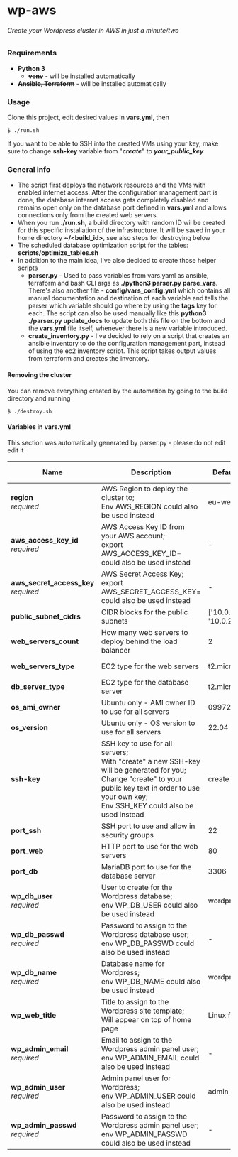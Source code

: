 # wp-aws

###### Create your Wordpress cluster in AWS in just a minute/two

### Requirements
- **Python 3**
  - ~~**venv**~~ - will be installed automatically
- ~~**Ansible, Terraform**~~ - will be installed automatically

### Usage
Clone this project, edit desired values in **vars.yml**, then
```
$ ./run.sh
```

If you want to be able to SSH into the created VMs using your key, make sure to change **ssh-key** variable from "**_create_**" to **_your_public_key_**

### General info
- The script first deploys the network resources and the VMs with enabled internet access. After the configuration management part is done, the database internet access gets completely disabled and remains open only on the database port defined in **vars.yml** and allows connections only from the created web servers
- When you run **./run.sh**, a build directory with random ID wil be created for this specific installation of the infrastructure. It will be saved in your home directory **~/<build_id>**, see also steps for destroying below
- The scheduled database optimization script for the tables: **scripts/optimize_tables.sh**
- In addition to the main idea, I've also decided to create those helper scripts
  - **parser.py** - Used to pass variables from vars.yaml as ansible, terraform and bash CLI args as **./python3 parser.py parse_vars**. There's also another file - **config/vars_config.yml** which contains all manual documentation and destination of each variable and tells the parser which variable should go where by using the **tags** key for each. The script can also be used manually like this **python3 ./parser.py update_docs** to update both this file on the bottom and the **vars.yml** file itself, whenever there is a new variable introduced.
  - **create_inventory.py** - I've decided to rely on a script that creates an ansible inventory to do the configuration management part, instead of using the ec2 inventory script. This script takes output values from terraform and creates the inventory.
  

#### Removing the cluster
You can remove everything created by the automation by going to the build directory and running
```
$ ./destroy.sh
```

#### Variables in vars.yml
This section was automatically generated by parser.py - please do not edit edit it

| Name  | Description | Default value | Alternative | Consumed by |
| - | - | - | - | - |
| **region**<br />_required_ | AWS Region to deploy the cluster to;<br />Env AWS_REGION could also be used instead | eu-west-2 | AWS_REGION | terraform |
| **aws_access_key_id**<br />_required_ | AWS Access Key ID from your AWS account;<br />export AWS_ACCESS_KEY_ID=<secret> could also be used instead | - | AWS_ACCESS_KEY_ID | terraform |
| **aws_secret_access_key**<br />_required_ | AWS Secret Access Key;<br />export AWS_SECRET_ACCESS_KEY=<secret> could also be used instead | - | AWS_SECRET_ACCESS_KEY | terraform |
| **public_subnet_cidrs** | CIDR blocks for the public subnets | ['10.0.1.0/24', '10.0.2.0/24'] | _can't be used as ENV variable_ | terraform |
| **web_servers_count** | How many web servers to deploy behind the load balancer | 2 | _can't be used as ENV variable_ | terraform |
| **web_servers_type** | EC2 type for the web servers | t2.micro | _can't be used as ENV variable_ | terraform |
| **db_server_type** | EC2 type for the database server | t2.micro | _can't be used as ENV variable_ | terraform |
| **os_ami_owner** | Ubuntu only - AMI owner ID to use for all servers | 099720109477 | _can't be used as ENV variable_ | terraform |
| **os_version** | Ubuntu only - OS version to use for all servers | 22.04 | _can't be used as ENV variable_ | terraform |
| **ssh-key** | SSH key to use for all servers;<br />With "create" a new SSH-key will be generated for you;<br />Change "create" to your public key text in order to use your own key;<br />Env SSH_KEY could also be used instead | create | SSH_KEY | terraform |
| **port_ssh** | SSH port to use and allow in security groups | 22 | _can't be used as ENV variable_ | terraform, ansible |
| **port_web** | HTTP port to use for the web servers | 80 | _can't be used as ENV variable_ | terraform, ansible |
| **port_db** | MariaDB port to use for the database server | 3306 | _can't be used as ENV variable_ | terraform, ansible |
| **wp_db_user**<br />_required_ | User to create for the Wordpress database;<br />env WP_DB_USER could also be used instead | wordpress | WP_DB_USER | ansible |
| **wp_db_passwd**<br />_required_ | Password to assign to the Wordpress database user;<br />env WP_DB_PASSWD could also be used instead | - | WP_DB_PASSWD | ansible |
| **wp_db_name**<br />_required_ | Database name for Wordpress;<br />env WP_DB_NAME could also be used instead | wordpress | WP_DB_NAME | ansible |
| **wp_web_title** | Title to assign to the Wordpress site template;<br />Will appear on top of home page | Linux facts | _can't be used as ENV variable_ | ansible |
| **wp_admin_email**<br />_required_ | Email to assign to the Wordpress admin panel user;<br />env WP_ADMIN_EMAIL could also be used instead | - | WP_ADMIN_EMAIL | ansible |
| **wp_admin_user**<br />_required_ | Admin panel user for Wordpress;<br />env WP_ADMIN_USER could also be used instead | admin | WP_ADMIN_USER | ansible |
| **wp_admin_passwd**<br />_required_ | Password to assign to the Wordpress admin panel user;<br />env WP_ADMIN_PASSWD could also be used instead | - | WP_ADMIN_PASSWD | ansible |
